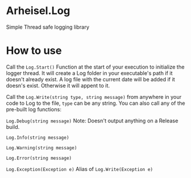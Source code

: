 # Arheisel.Log
Simple Thread safe logging library

# How to use

Call the `Log.Start()` Function at the start of your execution to initialize the logger thread. It will create a Log folder in your executable's path if it doesn't already exist.
A log file with the current date will be added if it doesn's exist. Otherwise it will appent to it.

Call the `Log.Write(string type, string message)` from anywhere in your code to Log to the file, `type` can be any string. You can also call any of the pre-built log functions:

`Log.Debug(string message)` Note: Doesn't output anything on a Release build.

`Log.Info(string message)`

`Log.Warning(string message)`

`Log.Error(string message)`

`Log.Exception(Exception e)` Alias of `Log.Write(Exception e)`
